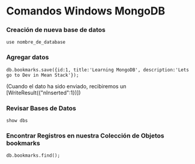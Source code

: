 # Comandos Windows MongoDB

### Creación de nueva base de datos
```
use nombre_de_database
```

### Agregar datos
```
db.bookmarks.save({id:1, title:'Learning MongoDB', description:'Lets go to Dev in Mean Stack'});
```
(Cuando el dato ha sido enviado, recibiremos un [WriteResult({"nInserted":1})])

### Revisar Bases de Datos 
```
show dbs
```

### Encontrar Registros en nuestra Colección de Objetos bookmarks
```
db.bookmarks.find();
```

